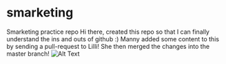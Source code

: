 # smarketing
Smarketing  practice repo
Hi there, created this repo so that I can finally understand the ins and outs of github :)
Manny added some content to this by sending a pull-request to Lilli! She then merged the changes into the master branch!
![Alt Text](http://www.sheawong.com/wp-content/uploads/2013/08/keephatin.gif)
